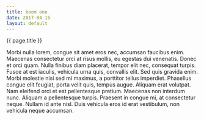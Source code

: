 ```yaml
---
title: boom one
date: 2017-04-15
layout: default
---
```


{{ page.title }}

Morbi nulla lorem, congue sit amet eros nec, accumsan faucibus enim. Maecenas consectetur orci at risus mollis, eu egestas dui venenatis. Donec et orci quam. Nulla finibus diam placerat, tempor elit nec, consequat turpis. Fusce at est iaculis, vehicula urna quis, convallis elit. Sed quis gravida enim. Morbi molestie nisi sed mi maximus, a porttitor tellus imperdiet. Phasellus congue elit feugiat, porta velit quis, tempus augue. Aliquam erat volutpat. Nam eleifend orci et est pellentesque pretium. Maecenas non interdum nunc. Aliquam a pellentesque turpis. Praesent in congue mi, at consectetur neque. Nullam id ante nisl. Duis vehicula eros id erat vestibulum, non vehicula neque accumsan.
